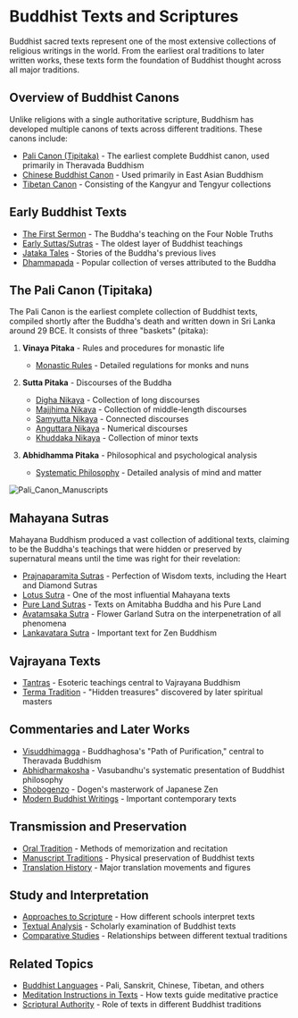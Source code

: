 # Buddhist Texts and Scriptures

Buddhist sacred texts represent one of the most extensive collections of religious writings in the world. From the earliest oral traditions to later written works, these texts form the foundation of Buddhist thought across all major traditions.

## Overview of Buddhist Canons

Unlike religions with a single authoritative scripture, Buddhism has developed multiple canons of texts across different traditions. These canons include:

- [Pali Canon (Tipitaka)](./pali_canon.md) - The earliest complete Buddhist canon, used primarily in Theravada Buddhism
- [Chinese Buddhist Canon](./chinese_canon.md) - Used primarily in East Asian Buddhism
- [Tibetan Canon](./tibetan_canon.md) - Consisting of the Kangyur and Tengyur collections

## Early Buddhist Texts

- [The First Sermon](./first_sermon.md) - The Buddha's teaching on the Four Noble Truths
- [Early Suttas/Sutras](./early_texts.md) - The oldest layer of Buddhist teachings
- [Jataka Tales](./jataka_tales.md) - Stories of the Buddha's previous lives
- [Dhammapada](./dhammapada.md) - Popular collection of verses attributed to the Buddha

## The Pali Canon (Tipitaka)

The Pali Canon is the earliest complete collection of Buddhist texts, compiled shortly after the Buddha's death and written down in Sri Lanka around 29 BCE. It consists of three "baskets" (pitaka):

1. **Vinaya Pitaka** - Rules and procedures for monastic life
   - [Monastic Rules](./vinaya_pitaka.md) - Detailed regulations for monks and nuns
   
2. **Sutta Pitaka** - Discourses of the Buddha
   - [Digha Nikaya](./digha_nikaya.md) - Collection of long discourses
   - [Majjhima Nikaya](./majjhima_nikaya.md) - Collection of middle-length discourses
   - [Samyutta Nikaya](./samyutta_nikaya.md) - Connected discourses
   - [Anguttara Nikaya](./anguttara_nikaya.md) - Numerical discourses
   - [Khuddaka Nikaya](./khuddaka_nikaya.md) - Collection of minor texts
   
3. **Abhidhamma Pitaka** - Philosophical and psychological analysis
   - [Systematic Philosophy](./abhidhamma_pitaka.md) - Detailed analysis of mind and matter

![Pali_Canon_Manuscripts](./images/pali_canon_palm_leaf_manuscript.jpg)

## Mahayana Sutras

Mahayana Buddhism produced a vast collection of additional texts, claiming to be the Buddha's teachings that were hidden or preserved by supernatural means until the time was right for their revelation:

- [Prajnaparamita Sutras](./prajnaparamita.md) - Perfection of Wisdom texts, including the Heart and Diamond Sutras
- [Lotus Sutra](./lotus_sutra.md) - One of the most influential Mahayana texts
- [Pure Land Sutras](./pure_land_sutras.md) - Texts on Amitabha Buddha and his Pure Land
- [Avatamsaka Sutra](./avatamsaka_sutra.md) - Flower Garland Sutra on the interpenetration of all phenomena
- [Lankavatara Sutra](./lankavatara_sutra.md) - Important text for Zen Buddhism

## Vajrayana Texts

- [Tantras](./tantric_texts.md) - Esoteric teachings central to Vajrayana Buddhism
- [Terma Tradition](./terma.md) - "Hidden treasures" discovered by later spiritual masters

## Commentaries and Later Works

- [Visuddhimagga](./visuddhimagga.md) - Buddhaghosa's "Path of Purification," central to Theravada Buddhism
- [Abhidharmakosha](./abhidharmakosha.md) - Vasubandhu's systematic presentation of Buddhist philosophy
- [Shobogenzo](./shobogenzo.md) - Dogen's masterwork of Japanese Zen
- [Modern Buddhist Writings](./modern_writings.md) - Important contemporary texts

## Transmission and Preservation

- [Oral Tradition](./oral_tradition.md) - Methods of memorization and recitation
- [Manuscript Traditions](./manuscript_traditions.md) - Physical preservation of Buddhist texts
- [Translation History](./translation_history.md) - Major translation movements and figures

## Study and Interpretation

- [Approaches to Scripture](./approaches_to_scripture.md) - How different schools interpret texts
- [Textual Analysis](./textual_analysis.md) - Scholarly examination of Buddhist texts
- [Comparative Studies](./comparative_studies.md) - Relationships between different textual traditions

## Related Topics

- [Buddhist Languages](./buddhist_languages.md) - Pali, Sanskrit, Chinese, Tibetan, and others
- [Meditation Instructions in Texts](../practices/meditation.md) - How texts guide meditative practice
- [Scriptural Authority](./scriptural_authority.md) - Role of texts in different Buddhist traditions